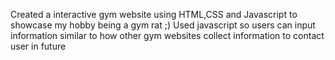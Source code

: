 Created a interactive gym website using HTML,CSS and Javascript to showcase my hobby being a gym rat ;) 
Used javascript so users can input information similar to how other gym websites collect information to contact user in future 
